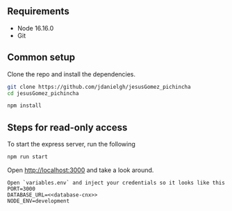 ## Requirements

* Node 16.16.0
* Git

## Common setup

Clone the repo and install the dependencies.

```bash
git clone https://github.com/jdanielgh/jesusGomez_pichincha
cd jesusGomez_pichincha

```

```bash
npm install
```

## Steps for read-only access

To start the express server, run the following

```bash
npm run start
```
Open [http://localhost:3000](http://localhost:3000) and take a look around.
```
Open `variables.env` and inject your credentials so it looks like this
PORT=3000
DATABASE_URL=<<database-cnx>>
NODE_ENV=development
